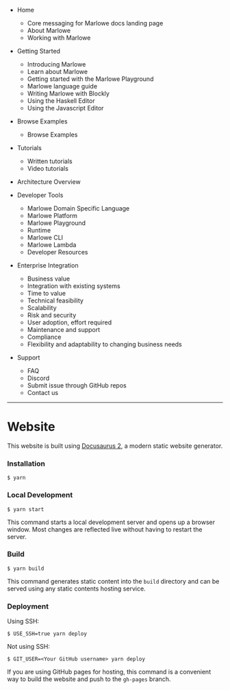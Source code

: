 * Home
   * Core messaging for Marlowe docs landing page
   * About Marlowe
   * Working with Marlowe

* Getting Started
   * Introducing Marlowe
   * Learn about Marlowe
   * Getting started with the Marlowe Playground
   * Marlowe language guide
   * Writing Marlowe with Blockly
   * Using the Haskell Editor
   * Using the Javascript Editor

* Browse Examples
   * Browse Examples

* Tutorials 
   * Written tutorials
   * Video tutorials

* Architecture Overview

* Developer Tools
   * Marlowe Domain Specific Language
   * Marlowe Platform
   * Marlowe Playground
   * Runtime
   * Marlowe CLI
   * Marlowe Lambda
   * Developer Resources

* Enterprise Integration
   * Business value
   * Integration with existing systems
   * Time to value
   * Technical feasibility
   * Scalability
   * Risk and security
   * User adoption, effort required
   * Maintenance and support
   * Compliance
   * Flexibility and adaptability to changing business needs

* Support
   * FAQ
   * Discord
   * Submit issue through GitHub repos
   * Contact us
   
---

# Website

This website is built using [Docusaurus 2](https://docusaurus.io/), a modern static website generator.

### Installation

```
$ yarn
```

### Local Development

```
$ yarn start
```

This command starts a local development server and opens up a browser window. Most changes are reflected live without having to restart the server.

### Build

```
$ yarn build
```

This command generates static content into the `build` directory and can be served using any static contents hosting service.

### Deployment

Using SSH:

```
$ USE_SSH=true yarn deploy
```

Not using SSH:

```
$ GIT_USER=<Your GitHub username> yarn deploy
```

If you are using GitHub pages for hosting, this command is a convenient way to build the website and push to the `gh-pages` branch.
